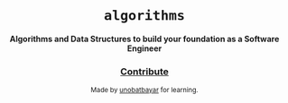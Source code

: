 <div align="center">
  <h1><code>algorithms</code></h1>

  <strong>Algorithms and Data Structures to build your foundation as a Software Engineer</strong>

  <h3>
    <a href="https://github.com/unobatbayar/algorithms/pull/new/master">Contribute</a>
  </h3>

  <sub> Made by <a href="https://www.github.com/unobatbayar">unobatbayar</a> for learning.</sub>

</div>
